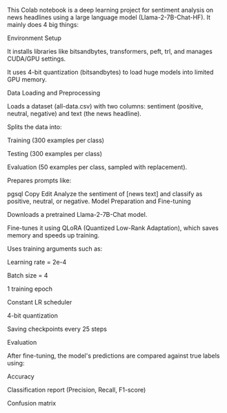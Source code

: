 This Colab notebook is a deep learning project for sentiment analysis on news headlines using a large language model (Llama-2-7B-Chat-HF).
It mainly does 4 big things:

Environment Setup

It installs libraries like bitsandbytes, transformers, peft, trl, and manages CUDA/GPU settings.

It uses 4-bit quantization (bitsandbytes) to load huge models into limited GPU memory.

Data Loading and Preprocessing

Loads a dataset (all-data.csv) with two columns: sentiment (positive, neutral, negative) and text (the news headline).

Splits the data into:

Training (300 examples per class)

Testing (300 examples per class)

Evaluation (50 examples per class, sampled with replacement).

Prepares prompts like:

pgsql
Copy
Edit
Analyze the sentiment of [news text] and classify as positive, neutral, or negative.
Model Preparation and Fine-tuning

Downloads a pretrained Llama-2-7B-Chat model.

Fine-tunes it using QLoRA (Quantized Low-Rank Adaptation), which saves memory and speeds up training.

Uses training arguments such as:

Learning rate = 2e-4

Batch size = 4

1 training epoch

Constant LR scheduler

4-bit quantization

Saving checkpoints every 25 steps

Evaluation

After fine-tuning, the model's predictions are compared against true labels using:

Accuracy

Classification report (Precision, Recall, F1-score)

Confusion matrix

